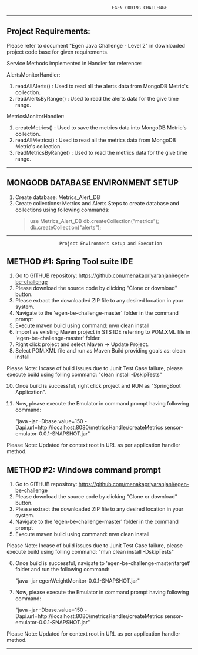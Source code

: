 											EGEN CODING CHALLENGE
*************************************************************************************************************
Project Requirements:
--------------------

Please refer to document "Egen Java Challenge - Level 2" in downloaded project code base for given requirements.

Service Methods implemented in Handler for reference:

AlertsMonitorHandler: 
1) readAllAlerts() : Used to read all the alerts data from MongoDB Metric's collection.
2) readAlertsByRange() : Used to read the alerts data for the give time range. 

MetricsMonitorHandler:
1) createMetrics() : Used to save the metrics data into MongoDB Metric's collection.
2) readAllMetrics() : Used to read all the metrics data from MongoDB Metric's collection.
3) readMetricsByRange() : Used to read the metrics data for the give time range.


*************************************************************************************************************
MONGODB DATABASE ENVIRONMENT SETUP
---------------------------------- 

1) Create database: Metrics_Alert_DB
2) Create collections: Metrics and Alerts
Steps to create database and collections using following commands:
	> use Metrics_Alert_DB
	> db.createCollection("metrics");
	> db.createCollection("alerts");
 
***************************************************************************************************************
						Project Environment setup and Execution

METHOD #1: Spring Tool suite IDE
--------------------------------

1) Go to GITHUB repository: https://github.com/menakapriyaranjani/egen-be-challenge
2) Please download the source code by clicking "Clone or download" button.
3) Please extract the downloaded ZIP file to any desired location in your system.
4) Navigate to the 'egen-be-challenge-master' folder in the command prompt
5) Execute maven build using command: mvn clean install  
6) Import as existing Maven project in STS IDE referring to POM.XML file in 'egen-be-challenge-master' folder.
7) Right click project and select Maven -> Update Project.
8) Select POM.XML file and run as Maven Build providing goals as: clean install 

Please Note: Incase of build issues due to Junit Test Case failure, please execute build using folling command:
"clean install -DskipTests"

10) Once build is successful, right click project and RUN as "SpringBoot Application".
11) Now, please execute the Emulator in command prompt having following command:

	"java -jar -Dbase.value=150 -Dapi.url=http://localhost:8080/metricsHandler/createMetrics 	sensor-emulator-0.0.1-SNAPSHOT.jar"

Please Note: Updated for context root in URL as per application handler method.


METHOD #2: Windows command prompt
---------------------------------

1) Go to GITHUB repository: https://github.com/menakapriyaranjani/egen-be-challenge
2) Please download the source code by clicking "Clone or download" button.
3) Please extract the downloaded ZIP file to any desired location in your system.
4) Navigate to the 'egen-be-challenge-master' folder in the command prompt
5) Execute maven build using command: mvn clean install

Please Note: Incase of build issues due to Junit Test Case failure, please execute build using folling command:
"mvn clean install -DskipTests"

6) Once build is successful, navigate to 'egen-be-challenge-master/target' folder and run the following command:
	
	"java -jar egenWeightMonitor-0.0.1-SNAPSHOT.jar"
	
7) Now, please execute the Emulator in command prompt having following command:

	"java -jar -Dbase.value=150 -Dapi.url=http://localhost:8080/metricsHandler/createMetrics 	sensor-emulator-0.0.1-SNAPSHOT.jar"

Please Note: Updated for context root in URL as per application handler method.
***************************************************************************************************************
